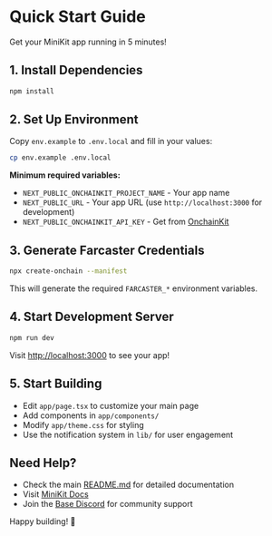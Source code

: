 # Quick Start Guide

Get your MiniKit app running in 5 minutes!

## 1. Install Dependencies

```bash
npm install
```

## 2. Set Up Environment

Copy `env.example` to `.env.local` and fill in your values:

```bash
cp env.example .env.local
```

**Minimum required variables:**
- `NEXT_PUBLIC_ONCHAINKIT_PROJECT_NAME` - Your app name
- `NEXT_PUBLIC_URL` - Your app URL (use `http://localhost:3000` for development)
- `NEXT_PUBLIC_ONCHAINKIT_API_KEY` - Get from [OnchainKit](https://onchainkit.xyz)

## 3. Generate Farcaster Credentials

```bash
npx create-onchain --manifest
```

This will generate the required `FARCASTER_*` environment variables.

## 4. Start Development Server

```bash
npm run dev
```

Visit [http://localhost:3000](http://localhost:3000) to see your app!

## 5. Start Building

- Edit `app/page.tsx` to customize your main page
- Add components in `app/components/`
- Modify `app/theme.css` for styling
- Use the notification system in `lib/` for user engagement

## Need Help?

- Check the main [README.md](./README.md) for detailed documentation
- Visit [MiniKit Docs](https://docs.base.org/builderkits/minikit/overview)
- Join the [Base Discord](https://discord.gg/base) for community support

Happy building! 🚀 